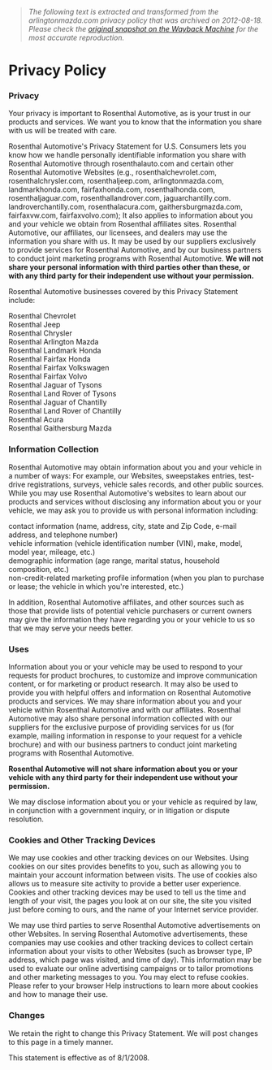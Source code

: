> *The following text is extracted and transformed from the arlingtonmazda.com privacy policy that was archived on 2012-08-18. Please check the [original snapshot on the Wayback Machine](https://web.archive.org/web/20120818132650id_/http%3A//www.arlingtonmazda.com/privacy_policy.cfm) for the most accurate reproduction.*

# Privacy Policy

### Privacy

Your privacy is important to Rosenthal Automotive, as is your trust in our products and services. We want you to know that the information you share with us will be treated with care.

Rosenthal Automotive's Privacy Statement for U.S. Consumers lets you know how we handle personally identifiable information you share with Rosenthal Automotive through rosenthalauto.com and certain other Rosenthal Automotive Websites (e.g., rosenthalchevrolet.com, rosenthalchrysler.com, rosenthaljeep.com, arlingtonmazda.com, landmarkhonda.com, fairfaxhonda.com, rosenthalhonda.com, rosenthaljaguar.com, rosenthallandrover.com, jaguarchantilly.com. landroverchantilly.com, rosenthalacura.com, gaithersburgmazda.com, fairfaxvw.com, fairfaxvolvo.com); It also applies to information about you and your vehicle we obtain from Rosenthal affiliates sites. Rosenthal Automotive, our affiliates, our licensees, and dealers may use the information you share with us. It may be used by our suppliers exclusively to provide services for Rosenthal Automotive, and by our business partners to conduct joint marketing programs with Rosenthal Automotive. **We will not share your personal information with third parties other than these, or with any third party for their independent use without your permission.**

Rosenthal Automotive businesses covered by this Privacy Statement include:

Rosenthal Chevrolet  
Rosenthal Jeep  
Rosenthal Chrysler  
Rosenthal Arlington Mazda  
Rosenthal Landmark Honda  
Rosenthal Fairfax Honda  
Rosenthal Fairfax Volkswagen  
Rosenthal Fairfax Volvo  
Rosenthal Jaguar of Tysons  
Rosenthal Land Rover of Tysons  
Rosenthal Jaguar of Chantilly  
Rosenthal Land Rover of Chantilly  
Rosenthal Acura  
Rosenthal Gaithersburg Mazda 

### Information Collection

Rosenthal Automotive may obtain information about you and your vehicle in a number of ways: For example, our Websites, sweepstakes entries, test-drive registrations, surveys, vehicle sales records, and other public sources. While you may use Rosenthal Automotive's websites to learn about our products and services without disclosing any information about you or your vehicle, we may ask you to provide us with personal information including:

contact information (name, address, city, state and Zip Code, e-mail address, and telephone number)  
vehicle information (vehicle identification number (VIN), make, model, model year, mileage, etc.)  
demographic information (age range, marital status, household composition, etc.)  
non-credit-related marketing profile information (when you plan to purchase or lease; the vehicle in which you're interested, etc.)

In addition, Rosenthal Automotive affiliates, and other sources such as those that provide lists of potential vehicle purchasers or current owners may give the information they have regarding you or your vehicle to us so that we may serve your needs better.

### Uses

Information about you or your vehicle may be used to respond to your requests for product brochures, to customize and improve communication content, or for marketing or product research. It may also be used to provide you with helpful offers and information on Rosenthal Automotive products and services. We may share information about you and your vehicle within Rosenthal Automotive and with our affiliates. Rosenthal Automotive may also share personal information collected with our suppliers for the exclusive purpose of providing services for us (for example, mailing information in response to your request for a vehicle brochure) and with our business partners to conduct joint marketing programs with Rosenthal Automotive.

**Rosenthal Automotive will not share information about you or your vehicle with any third party for their independent use without your permission.**

We may disclose information about you or your vehicle as required by law, in conjunction with a government inquiry, or in litigation or dispute resolution.

### Cookies and Other Tracking Devices

We may use cookies and other tracking devices on our Websites. Using cookies on our sites provides benefits to you, such as allowing you to maintain your account information between visits. The use of cookies also allows us to measure site activity to provide a better user experience. Cookies and other tracking devices may be used to tell us the time and length of your visit, the pages you look at on our site, the site you visited just before coming to ours, and the name of your Internet service provider.

We may use third parties to serve Rosenthal Automotive advertisements on other Websites. In serving Rosenthal Automotive advertisements, these companies may use cookies and other tracking devices to collect certain information about your visits to other Websites (such as browser type, IP address, which page was visited, and time of day). This information may be used to evaluate our online advertising campaigns or to tailor promotions and other marketing messages to you. You may elect to refuse cookies. Please refer to your browser Help instructions to learn more about cookies and how to manage their use.

### Changes

We retain the right to change this Privacy Statement. We will post changes to this page in a timely manner.

This statement is effective as of 8/1/2008.
